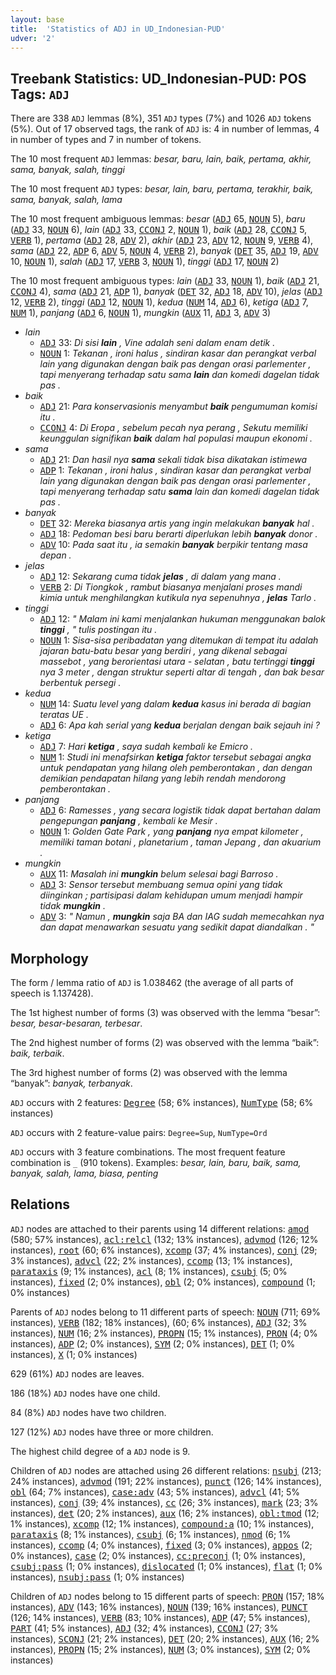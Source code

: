 ```yaml
---
layout: base
title:  'Statistics of ADJ in UD_Indonesian-PUD'
udver: '2'
---
```


## Treebank Statistics: UD_Indonesian-PUD: POS Tags: `ADJ`

There are 338 `ADJ` lemmas (8%), 351 `ADJ` types (7%) and 1026 `ADJ` tokens (5%).
Out of 17 observed tags, the rank of `ADJ` is: 4 in number of lemmas, 4 in number of types and 7 in number of tokens.

The 10 most frequent `ADJ` lemmas: <em>besar, baru, lain, baik, pertama, akhir, sama, banyak, salah, tinggi</em>

The 10 most frequent `ADJ` types:  <em>besar, lain, baru, pertama, terakhir, baik, sama, banyak, salah, lama</em>

The 10 most frequent ambiguous lemmas: <em>besar</em> (<tt><a href="id_pud-pos-ADJ.html">ADJ</a></tt> 65, <tt><a href="id_pud-pos-NOUN.html">NOUN</a></tt> 5), <em>baru</em> (<tt><a href="id_pud-pos-ADJ.html">ADJ</a></tt> 33, <tt><a href="id_pud-pos-NOUN.html">NOUN</a></tt> 6), <em>lain</em> (<tt><a href="id_pud-pos-ADJ.html">ADJ</a></tt> 33, <tt><a href="id_pud-pos-CCONJ.html">CCONJ</a></tt> 2, <tt><a href="id_pud-pos-NOUN.html">NOUN</a></tt> 1), <em>baik</em> (<tt><a href="id_pud-pos-ADJ.html">ADJ</a></tt> 28, <tt><a href="id_pud-pos-CCONJ.html">CCONJ</a></tt> 5, <tt><a href="id_pud-pos-VERB.html">VERB</a></tt> 1), <em>pertama</em> (<tt><a href="id_pud-pos-ADJ.html">ADJ</a></tt> 28, <tt><a href="id_pud-pos-ADV.html">ADV</a></tt> 2), <em>akhir</em> (<tt><a href="id_pud-pos-ADJ.html">ADJ</a></tt> 23, <tt><a href="id_pud-pos-ADV.html">ADV</a></tt> 12, <tt><a href="id_pud-pos-NOUN.html">NOUN</a></tt> 9, <tt><a href="id_pud-pos-VERB.html">VERB</a></tt> 4), <em>sama</em> (<tt><a href="id_pud-pos-ADJ.html">ADJ</a></tt> 22, <tt><a href="id_pud-pos-ADP.html">ADP</a></tt> 6, <tt><a href="id_pud-pos-ADV.html">ADV</a></tt> 5, <tt><a href="id_pud-pos-NOUN.html">NOUN</a></tt> 4, <tt><a href="id_pud-pos-VERB.html">VERB</a></tt> 2), <em>banyak</em> (<tt><a href="id_pud-pos-DET.html">DET</a></tt> 35, <tt><a href="id_pud-pos-ADJ.html">ADJ</a></tt> 19, <tt><a href="id_pud-pos-ADV.html">ADV</a></tt> 10, <tt><a href="id_pud-pos-NOUN.html">NOUN</a></tt> 1), <em>salah</em> (<tt><a href="id_pud-pos-ADJ.html">ADJ</a></tt> 17, <tt><a href="id_pud-pos-VERB.html">VERB</a></tt> 3, <tt><a href="id_pud-pos-NOUN.html">NOUN</a></tt> 1), <em>tinggi</em> (<tt><a href="id_pud-pos-ADJ.html">ADJ</a></tt> 17, <tt><a href="id_pud-pos-NOUN.html">NOUN</a></tt> 2)

The 10 most frequent ambiguous types:  <em>lain</em> (<tt><a href="id_pud-pos-ADJ.html">ADJ</a></tt> 33, <tt><a href="id_pud-pos-NOUN.html">NOUN</a></tt> 1), <em>baik</em> (<tt><a href="id_pud-pos-ADJ.html">ADJ</a></tt> 21, <tt><a href="id_pud-pos-CCONJ.html">CCONJ</a></tt> 4), <em>sama</em> (<tt><a href="id_pud-pos-ADJ.html">ADJ</a></tt> 21, <tt><a href="id_pud-pos-ADP.html">ADP</a></tt> 1), <em>banyak</em> (<tt><a href="id_pud-pos-DET.html">DET</a></tt> 32, <tt><a href="id_pud-pos-ADJ.html">ADJ</a></tt> 18, <tt><a href="id_pud-pos-ADV.html">ADV</a></tt> 10), <em>jelas</em> (<tt><a href="id_pud-pos-ADJ.html">ADJ</a></tt> 12, <tt><a href="id_pud-pos-VERB.html">VERB</a></tt> 2), <em>tinggi</em> (<tt><a href="id_pud-pos-ADJ.html">ADJ</a></tt> 12, <tt><a href="id_pud-pos-NOUN.html">NOUN</a></tt> 1), <em>kedua</em> (<tt><a href="id_pud-pos-NUM.html">NUM</a></tt> 14, <tt><a href="id_pud-pos-ADJ.html">ADJ</a></tt> 6), <em>ketiga</em> (<tt><a href="id_pud-pos-ADJ.html">ADJ</a></tt> 7, <tt><a href="id_pud-pos-NUM.html">NUM</a></tt> 1), <em>panjang</em> (<tt><a href="id_pud-pos-ADJ.html">ADJ</a></tt> 6, <tt><a href="id_pud-pos-NOUN.html">NOUN</a></tt> 1), <em>mungkin</em> (<tt><a href="id_pud-pos-AUX.html">AUX</a></tt> 11, <tt><a href="id_pud-pos-ADJ.html">ADJ</a></tt> 3, <tt><a href="id_pud-pos-ADV.html">ADV</a></tt> 3)


* <em>lain</em>
  * <tt><a href="id_pud-pos-ADJ.html">ADJ</a></tt> 33: <em>Di sisi <b>lain</b> , Vine adalah seni dalam enam detik .</em>
  * <tt><a href="id_pud-pos-NOUN.html">NOUN</a></tt> 1: <em>Tekanan , ironi halus , sindiran kasar dan perangkat verbal lain yang digunakan dengan baik pas dengan orasi parlementer , tapi menyerang terhadap satu sama <b>lain</b> dan komedi dagelan tidak pas .</em>
* <em>baik</em>
  * <tt><a href="id_pud-pos-ADJ.html">ADJ</a></tt> 21: <em>Para konservasionis menyambut <b>baik</b> pengumuman komisi itu .</em>
  * <tt><a href="id_pud-pos-CCONJ.html">CCONJ</a></tt> 4: <em>Di Eropa , sebelum pecah nya perang , Sekutu memiliki keunggulan signifikan <b>baik</b> dalam hal populasi maupun ekonomi .</em>
* <em>sama</em>
  * <tt><a href="id_pud-pos-ADJ.html">ADJ</a></tt> 21: <em>Dan hasil nya <b>sama</b> sekali tidak bisa dikatakan istimewa</em>
  * <tt><a href="id_pud-pos-ADP.html">ADP</a></tt> 1: <em>Tekanan , ironi halus , sindiran kasar dan perangkat verbal lain yang digunakan dengan baik pas dengan orasi parlementer , tapi menyerang terhadap satu <b>sama</b> lain dan komedi dagelan tidak pas .</em>
* <em>banyak</em>
  * <tt><a href="id_pud-pos-DET.html">DET</a></tt> 32: <em>Mereka biasanya artis yang ingin melakukan <b>banyak</b> hal .</em>
  * <tt><a href="id_pud-pos-ADJ.html">ADJ</a></tt> 18: <em>Pedoman besi baru berarti diperlukan lebih <b>banyak</b> donor .</em>
  * <tt><a href="id_pud-pos-ADV.html">ADV</a></tt> 10: <em>Pada saat itu , ia semakin <b>banyak</b> berpikir tentang masa depan .</em>
* <em>jelas</em>
  * <tt><a href="id_pud-pos-ADJ.html">ADJ</a></tt> 12: <em>Sekarang cuma tidak <b>jelas</b> , di dalam yang mana .</em>
  * <tt><a href="id_pud-pos-VERB.html">VERB</a></tt> 2: <em>Di Tiongkok , rambut biasanya menjalani proses mandi kimia untuk menghilangkan kutikula nya sepenuhnya , <b>jelas</b> Tarlo .</em>
* <em>tinggi</em>
  * <tt><a href="id_pud-pos-ADJ.html">ADJ</a></tt> 12: <em>" Malam ini kami menjalankan hukuman menggunakan balok <b>tinggi</b> , " tulis postingan itu .</em>
  * <tt><a href="id_pud-pos-NOUN.html">NOUN</a></tt> 1: <em>Sisa-sisa peribadatan yang ditemukan di tempat itu adalah jajaran batu-batu besar yang berdiri , yang dikenal sebagai massebot , yang berorientasi utara - selatan , batu tertinggi <b>tinggi</b> nya 3 meter , dengan struktur seperti altar di tengah , dan bak besar berbentuk persegi .</em>
* <em>kedua</em>
  * <tt><a href="id_pud-pos-NUM.html">NUM</a></tt> 14: <em>Suatu level yang dalam <b>kedua</b> kasus ini berada di bagian teratas UE .</em>
  * <tt><a href="id_pud-pos-ADJ.html">ADJ</a></tt> 6: <em>Apa kah serial yang <b>kedua</b> berjalan dengan baik sejauh ini ?</em>
* <em>ketiga</em>
  * <tt><a href="id_pud-pos-ADJ.html">ADJ</a></tt> 7: <em>Hari <b>ketiga</b> , saya sudah kembali ke Emicro .</em>
  * <tt><a href="id_pud-pos-NUM.html">NUM</a></tt> 1: <em>Studi ini menafsirkan <b>ketiga</b> faktor tersebut sebagai angka untuk pendapatan yang hilang oleh pemberontakan , dan dengan demikian pendapatan hilang yang lebih rendah mendorong pemberontakan .</em>
* <em>panjang</em>
  * <tt><a href="id_pud-pos-ADJ.html">ADJ</a></tt> 6: <em>Ramesses , yang secara logistik tidak dapat bertahan dalam pengepungan <b>panjang</b> , kembali ke Mesir .</em>
  * <tt><a href="id_pud-pos-NOUN.html">NOUN</a></tt> 1: <em>Golden Gate Park , yang <b>panjang</b> nya empat kilometer , memiliki taman botani , planetarium , taman Jepang , dan akuarium .</em>
* <em>mungkin</em>
  * <tt><a href="id_pud-pos-AUX.html">AUX</a></tt> 11: <em>Masalah ini <b>mungkin</b> belum selesai bagi Barroso .</em>
  * <tt><a href="id_pud-pos-ADJ.html">ADJ</a></tt> 3: <em>Sensor tersebut membuang semua opini yang tidak diinginkan ; partisipasi dalam kehidupan umum menjadi hampir tidak <b>mungkin</b> .</em>
  * <tt><a href="id_pud-pos-ADV.html">ADV</a></tt> 3: <em>" Namun , <b>mungkin</b> saja BA dan IAG sudah memecahkan nya dan dapat menawarkan sesuatu yang sedikit dapat diandalkan . "</em>

## Morphology

The form / lemma ratio of `ADJ` is 1.038462 (the average of all parts of speech is 1.137428).

The 1st highest number of forms (3) was observed with the lemma “besar”: <em>besar, besar-besaran, terbesar</em>.

The 2nd highest number of forms (2) was observed with the lemma “baik”: <em>baik, terbaik</em>.

The 3rd highest number of forms (2) was observed with the lemma “banyak”: <em>banyak, terbanyak</em>.

`ADJ` occurs with 2 features: <tt><a href="id_pud-feat-Degree.html">Degree</a></tt> (58; 6% instances), <tt><a href="id_pud-feat-NumType.html">NumType</a></tt> (58; 6% instances)

`ADJ` occurs with 2 feature-value pairs: `Degree=Sup`, `NumType=Ord`

`ADJ` occurs with 3 feature combinations.
The most frequent feature combination is `_` (910 tokens).
Examples: <em>besar, lain, baru, baik, sama, banyak, salah, lama, biasa, penting</em>


## Relations

`ADJ` nodes are attached to their parents using 14 different relations: <tt><a href="id_pud-dep-amod.html">amod</a></tt> (580; 57% instances), <tt><a href="id_pud-dep-acl-relcl.html">acl:relcl</a></tt> (132; 13% instances), <tt><a href="id_pud-dep-advmod.html">advmod</a></tt> (126; 12% instances), <tt><a href="id_pud-dep-root.html">root</a></tt> (60; 6% instances), <tt><a href="id_pud-dep-xcomp.html">xcomp</a></tt> (37; 4% instances), <tt><a href="id_pud-dep-conj.html">conj</a></tt> (29; 3% instances), <tt><a href="id_pud-dep-advcl.html">advcl</a></tt> (22; 2% instances), <tt><a href="id_pud-dep-ccomp.html">ccomp</a></tt> (13; 1% instances), <tt><a href="id_pud-dep-parataxis.html">parataxis</a></tt> (9; 1% instances), <tt><a href="id_pud-dep-acl.html">acl</a></tt> (8; 1% instances), <tt><a href="id_pud-dep-csubj.html">csubj</a></tt> (5; 0% instances), <tt><a href="id_pud-dep-fixed.html">fixed</a></tt> (2; 0% instances), <tt><a href="id_pud-dep-obl.html">obl</a></tt> (2; 0% instances), <tt><a href="id_pud-dep-compound.html">compound</a></tt> (1; 0% instances)

Parents of `ADJ` nodes belong to 11 different parts of speech: <tt><a href="id_pud-pos-NOUN.html">NOUN</a></tt> (711; 69% instances), <tt><a href="id_pud-pos-VERB.html">VERB</a></tt> (182; 18% instances),  (60; 6% instances), <tt><a href="id_pud-pos-ADJ.html">ADJ</a></tt> (32; 3% instances), <tt><a href="id_pud-pos-NUM.html">NUM</a></tt> (16; 2% instances), <tt><a href="id_pud-pos-PROPN.html">PROPN</a></tt> (15; 1% instances), <tt><a href="id_pud-pos-PRON.html">PRON</a></tt> (4; 0% instances), <tt><a href="id_pud-pos-ADP.html">ADP</a></tt> (2; 0% instances), <tt><a href="id_pud-pos-SYM.html">SYM</a></tt> (2; 0% instances), <tt><a href="id_pud-pos-DET.html">DET</a></tt> (1; 0% instances), <tt><a href="id_pud-pos-X.html">X</a></tt> (1; 0% instances)

629 (61%) `ADJ` nodes are leaves.

186 (18%) `ADJ` nodes have one child.

84 (8%) `ADJ` nodes have two children.

127 (12%) `ADJ` nodes have three or more children.

The highest child degree of a `ADJ` node is 9.

Children of `ADJ` nodes are attached using 26 different relations: <tt><a href="id_pud-dep-nsubj.html">nsubj</a></tt> (213; 24% instances), <tt><a href="id_pud-dep-advmod.html">advmod</a></tt> (191; 22% instances), <tt><a href="id_pud-dep-punct.html">punct</a></tt> (126; 14% instances), <tt><a href="id_pud-dep-obl.html">obl</a></tt> (64; 7% instances), <tt><a href="id_pud-dep-case-adv.html">case:adv</a></tt> (43; 5% instances), <tt><a href="id_pud-dep-advcl.html">advcl</a></tt> (41; 5% instances), <tt><a href="id_pud-dep-conj.html">conj</a></tt> (39; 4% instances), <tt><a href="id_pud-dep-cc.html">cc</a></tt> (26; 3% instances), <tt><a href="id_pud-dep-mark.html">mark</a></tt> (23; 3% instances), <tt><a href="id_pud-dep-det.html">det</a></tt> (20; 2% instances), <tt><a href="id_pud-dep-aux.html">aux</a></tt> (16; 2% instances), <tt><a href="id_pud-dep-obl-tmod.html">obl:tmod</a></tt> (12; 1% instances), <tt><a href="id_pud-dep-xcomp.html">xcomp</a></tt> (12; 1% instances), <tt><a href="id_pud-dep-compound-a.html">compound:a</a></tt> (10; 1% instances), <tt><a href="id_pud-dep-parataxis.html">parataxis</a></tt> (8; 1% instances), <tt><a href="id_pud-dep-csubj.html">csubj</a></tt> (6; 1% instances), <tt><a href="id_pud-dep-nmod.html">nmod</a></tt> (6; 1% instances), <tt><a href="id_pud-dep-ccomp.html">ccomp</a></tt> (4; 0% instances), <tt><a href="id_pud-dep-fixed.html">fixed</a></tt> (3; 0% instances), <tt><a href="id_pud-dep-appos.html">appos</a></tt> (2; 0% instances), <tt><a href="id_pud-dep-case.html">case</a></tt> (2; 0% instances), <tt><a href="id_pud-dep-cc-preconj.html">cc:preconj</a></tt> (1; 0% instances), <tt><a href="id_pud-dep-csubj-pass.html">csubj:pass</a></tt> (1; 0% instances), <tt><a href="id_pud-dep-dislocated.html">dislocated</a></tt> (1; 0% instances), <tt><a href="id_pud-dep-flat.html">flat</a></tt> (1; 0% instances), <tt><a href="id_pud-dep-nsubj-pass.html">nsubj:pass</a></tt> (1; 0% instances)

Children of `ADJ` nodes belong to 15 different parts of speech: <tt><a href="id_pud-pos-PRON.html">PRON</a></tt> (157; 18% instances), <tt><a href="id_pud-pos-ADV.html">ADV</a></tt> (143; 16% instances), <tt><a href="id_pud-pos-NOUN.html">NOUN</a></tt> (139; 16% instances), <tt><a href="id_pud-pos-PUNCT.html">PUNCT</a></tt> (126; 14% instances), <tt><a href="id_pud-pos-VERB.html">VERB</a></tt> (83; 10% instances), <tt><a href="id_pud-pos-ADP.html">ADP</a></tt> (47; 5% instances), <tt><a href="id_pud-pos-PART.html">PART</a></tt> (41; 5% instances), <tt><a href="id_pud-pos-ADJ.html">ADJ</a></tt> (32; 4% instances), <tt><a href="id_pud-pos-CCONJ.html">CCONJ</a></tt> (27; 3% instances), <tt><a href="id_pud-pos-SCONJ.html">SCONJ</a></tt> (21; 2% instances), <tt><a href="id_pud-pos-DET.html">DET</a></tt> (20; 2% instances), <tt><a href="id_pud-pos-AUX.html">AUX</a></tt> (16; 2% instances), <tt><a href="id_pud-pos-PROPN.html">PROPN</a></tt> (15; 2% instances), <tt><a href="id_pud-pos-NUM.html">NUM</a></tt> (3; 0% instances), <tt><a href="id_pud-pos-SYM.html">SYM</a></tt> (2; 0% instances)

